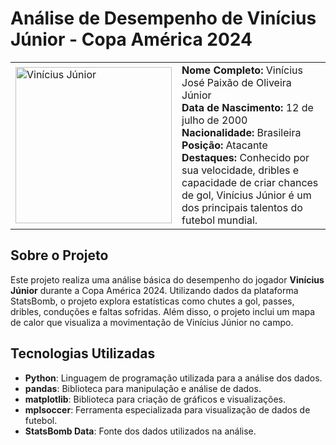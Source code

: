 # Análise de Desempenho de Vinícius Júnior - Copa América 2024

<table>
   <tr>
      <td> 
         <img src="https://conteudo.imguol.com.br/c/esporte/2d/2024/07/02/vini-jr-em-acao-durante-brasil-x-colombia-duelo-da-copa-america-1719970248177_v2_1x1.jpg" alt="Vinícius Júnior" width="250"/>
      </td>
      <td>
         <b>Nome Completo:</b> Vinícius José Paixão de Oliveira Júnior<br>
         <b>Data de Nascimento:</b> 12 de julho de 2000<br>
         <b>Nacionalidade:</b> Brasileira<br>
         <b>Posição:</b> Atacante<br>
         <b>Destaques:</b> Conhecido por sua velocidade, dribles e capacidade de criar chances de gol, Vinícius Júnior é um dos principais talentos do                  futebol mundial.
      </td>
   </tr>
</table>


## Sobre o Projeto

Este projeto realiza uma análise básica do desempenho do jogador **Vinícius Júnior** durante a Copa América 2024. Utilizando dados da plataforma StatsBomb, o projeto explora estatísticas como chutes a gol, passes, dribles, conduções e faltas sofridas. Além disso, o projeto inclui um mapa de calor que visualiza a movimentação de Vinícius Júnior no campo.

## Tecnologias Utilizadas

- **Python**: Linguagem de programação utilizada para a análise dos dados.
- **pandas**: Biblioteca para manipulação e análise de dados.
- **matplotlib**: Biblioteca para criação de gráficos e visualizações.
- **mplsoccer**: Ferramenta especializada para visualização de dados de futebol.
- **StatsBomb Data**: Fonte dos dados utilizados na análise.


